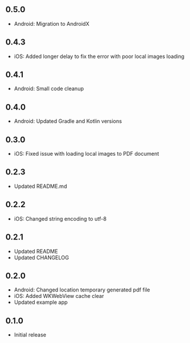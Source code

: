 ## 0.5.0

* Android: Migration to AndroidX

## 0.4.3

* iOS: Added longer delay to fix the error with poor local images loading

## 0.4.1

* Android: Small code cleanup

## 0.4.0

* Android: Updated Gradle and Kotlin versions

## 0.3.0

* iOS: Fixed issue with loading local images to PDF document

## 0.2.3

* Updated README.md

## 0.2.2

* iOS: Changed string encoding to utf-8

## 0.2.1

* Updated README
* Updated CHANGELOG

## 0.2.0

* Android: Changed location temporary generated pdf file
* iOS: Added WKWebView cache clear
* Updated example app

## 0.1.0

* Initial release
